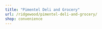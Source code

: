 ```yaml
---
title: "Pimentel Deli and Grocery"
url: /ridgewood/pimentel-deli-and-grocery/
shop: convenience
---
```

